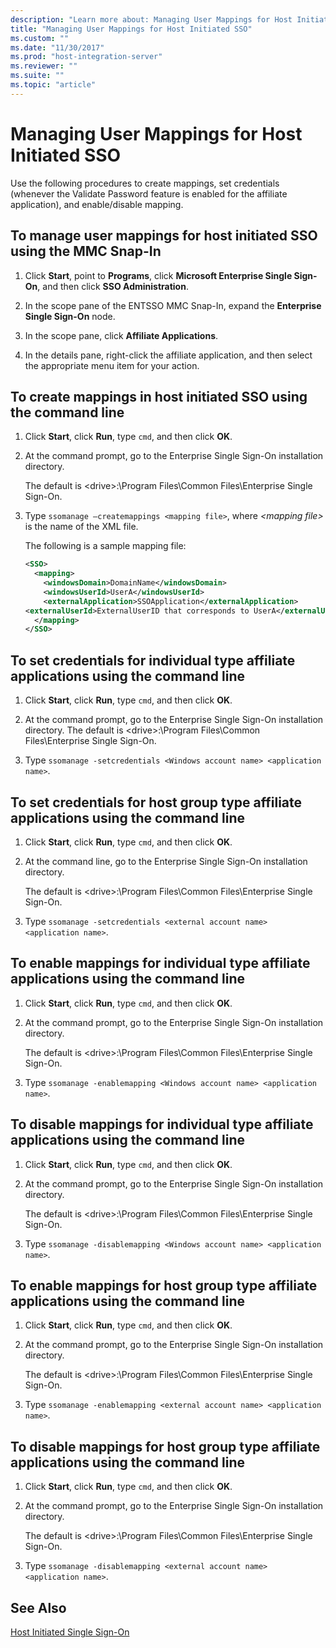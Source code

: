 ```yaml
---
description: "Learn more about: Managing User Mappings for Host Initiated SSO"
title: "Managing User Mappings for Host Initiated SSO"
ms.custom: ""
ms.date: "11/30/2017"
ms.prod: "host-integration-server"
ms.reviewer: ""
ms.suite: ""
ms.topic: "article"
---
```


# Managing User Mappings for Host Initiated SSO

Use the following procedures to create mappings, set credentials (whenever the Validate Password feature is enabled for the affiliate application), and enable/disable mapping.  
  
## To manage user mappings for host initiated SSO using the MMC Snap-In  
  
1. Click **Start**, point to **Programs**, click **Microsoft Enterprise Single Sign-On**, and then click **SSO Administration**.  
  
2. In the scope pane of the ENTSSO MMC Snap-In, expand the **Enterprise Single Sign-On** node.  
  
3. In the scope pane, click **Affiliate Applications**.  
  
4. In the details pane, right-click the affiliate application, and then select the appropriate menu item for your action.  
  
## To create mappings in host initiated SSO using the command line  
  
1. Click **Start**, click **Run**, type `cmd`, and then click **OK**.  
  
2. At the command prompt, go to the Enterprise Single Sign-On installation directory.  
  
     The default is \<drive>:\Program Files\Common Files\Enterprise Single Sign-On.  
  
3. Type `ssomanage –createmappings <mapping file>`, where *\<mapping file>* is the name of the XML file.  
  
     The following is a sample mapping file:  
  
    ```xml
    <SSO>  
      <mapping>  
        <windowsDomain>DomainName</windowsDomain>  
        <windowsUserId>UserA</windowsUserId>  
        <externalApplication>SSOApplication</externalApplication>  
    <externalUserId>ExternalUserID that corresponds to UserA</externalUserId>  
      </mapping>  
    </SSO>  
    ```  

## To set credentials for individual type affiliate applications using the command line  
  
1. Click **Start**, click **Run**, type `cmd`, and then click **OK**.  
  
2. At the command prompt, go to the Enterprise Single Sign-On installation directory. The default is \<drive>:\Program Files\Common Files\Enterprise Single Sign-On.  
  
3. Type `ssomanage -setcredentials <Windows account name> <application name>`.  
  
## To set credentials for host group type affiliate applications using the command line  
  
1. Click **Start**, click **Run**, type `cmd`, and then click **OK**.  
  
2. At the command line, go to the Enterprise Single Sign-On installation directory.  
  
     The default is \<drive>:\Program Files\Common Files\Enterprise Single Sign-On.  
  
3. Type `ssomanage -setcredentials <external account name> <application name>`.  
  
## To enable mappings for individual type affiliate applications using the command line  
  
1. Click **Start**, click **Run**, type `cmd`, and then click **OK**.  
  
2. At the command prompt, go to the Enterprise Single Sign-On installation directory.  
  
     The default is \<drive>:\Program Files\Common Files\Enterprise Single Sign-On.  
  
3. Type `ssomanage -enablemapping <Windows account name> <application name>`.  
  
## To disable mappings for individual type affiliate applications using the command line  
  
1. Click **Start**, click **Run**, type `cmd`, and then click **OK**.  
  
2. At the command prompt, go to the Enterprise Single Sign-On installation directory.  
  
     The default is \<drive\>:\\Program Files\\Common Files\\Enterprise Single Sign-On.  
  
3. Type `ssomanage -disablemapping <Windows account name> <application name>`.  
  
## To enable mappings for host group type affiliate applications using the command line  
  
1. Click **Start**, click **Run**, type `cmd`, and then click **OK**.  
  
2. At the command prompt, go to the Enterprise Single Sign-On installation directory.  
  
     The default is \<drive>:\Program Files\Common Files\Enterprise Single Sign-On.  
  
3. Type `ssomanage -enablemapping <external account name> <application name>`.  
  
## To disable mappings for host group type affiliate applications using the command line

1. Click **Start**, click **Run**, type `cmd`, and then click **OK**.  
  
2. At the command prompt, go to the Enterprise Single Sign-On installation directory.  
  
     The default is \<drive>:\Program Files\Common Files\Enterprise Single Sign-On.  
  
3. Type `ssomanage -disablemapping <external account name> <application name>`.  
  
## See Also

 [Host Initiated Single Sign-On](../esso/host-initiated-single-sign-on.md)
